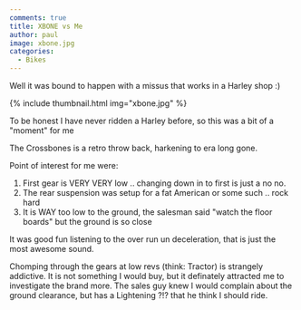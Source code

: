 ```yaml
---
comments: true
title: XBONE vs Me
author: paul
image: xbone.jpg
categories:
  - Bikes
---
```

Well it was bound to happen with a missus that works in a Harley shop :)

{% include thumbnail.html img="xbone.jpg" %}  

To be honest I have never ridden a Harley before, so this was a bit of a "moment" for me

The Crossbones is a retro throw back, harkening to era long gone.

Point of interest for me were:

  1. First gear is VERY VERY low .. changing down in to first is just a no no.
  2. The rear suspension was setup for a fat American or some such .. rock hard
  3. It is WAY too low to the ground, the salesman said "watch the floor boards" but the ground is so close

It was good fun listening to the over run un deceleration, that is just the most awesome sound.

Chomping through the gears at low revs (think: Tractor) is strangely addictive. It is not something I would buy, but it definately attracted me to investigate the brand more. The sales guy knew I would complain about the ground clearance, but has a Lightening ?!? that he think I should ride.